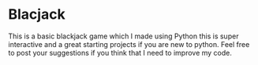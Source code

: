 # Blacjack
This is a basic blackjack game which I made using Python this is super interactive and a great starting projects if you are new to python.
Feel free to post your suggestions if you think that I need to improve my code.
